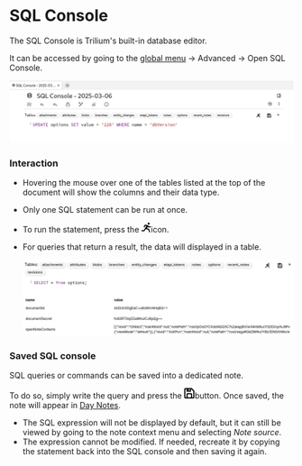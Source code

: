 # SQL Console
The SQL Console is Trilium's built-in database editor.

It can be accessed by going to the [global menu](../../../Basic%20Concepts/UI%20Elements) → Advanced → Open SQL Console.

![](SQL%20Console_image.png)

### Interaction

*   Hovering the mouse over one of the tables listed at the top of the document will show the columns and their data type.
    
*   Only one SQL statement can be run at once.
    
*   To run the statement, press the ![](3_SQL%20Console_image.png)icon.
    
*   For queries that return a result, the data will displayed in a table.
    
    ![](1_SQL%20Console_image.png)
    

### Saved SQL console

SQL queries or commands can be saved into a dedicated note.

To do so, simply write the query and press the ![](2_SQL%20Console_image.png)button. Once saved, the note will appear in [Day Notes](../../Advanced%20Showcases/Day%20Notes.md).

*   The SQL expression will not be displayed by default, but it can still be viewed by going to the note context menu and selecting _Note source_.
*   The expression cannot be modified. If needed, recreate it by copying the statement back into the SQL console and then saving it again.
